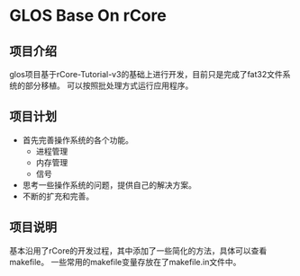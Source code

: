 # GLOS Base On rCore

## 项目介绍

glos项目基于rCore-Tutorial-v3的基础上进行开发，目前只是完成了fat32文件系统的部分移植。
可以按照批处理方式运行应用程序。

## 项目计划

- 首先完善操作系统的各个功能。
  - 进程管理
  - 内存管理
  - 信号
- 思考一些操作系统的问题，提供自己的解决方案。
- 不断的扩充和完善。

## 项目说明

基本沿用了rCore的开发过程，其中添加了一些简化的方法，具体可以查看makefile。
一些常用的makefile变量存放在了makefile.in文件中。